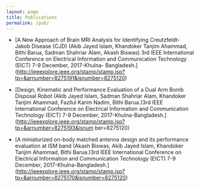 ```yaml
---
layout: page
title: Publications
permalink: /pub/
---
```




- [A New Approach of Brain MRI Analysis for Identifying Creutzfeldt-Jakob Disease (CJD)
  (Akib Jayed Islam, Khandoker Tanjim Ahammad, Bithi Barua, Sadman Shahriar Alam,
  Akash Biswas) 3rd
  IEEE International Conference on Electrical Information and
  Communication Technology (EICT) 7-9 December, 2017-Khulna- Bangladesh.]
  (http://ieeexplore.ieee.org/stamp/stamp.jsp?tp=&arnumber=8275191&isnumber=8275120)
  
- [Design, Kinematic and Performance Evaluation of a Dual Arm Bomb Disposal Robot
  (Akib Jayed Islam, Sadman Shahriar Alam, Khandoker Tanjim Ahammad, Fazllul Karim
  Nadim, Bithi Barua.)3rd IEEE International Conference on Electrical Information and
  Communication Technology (EICT) 7-9 December, 2017-Khulna-Bangladesh.]
  (http://ieeexplore.ieee.org/stamp/stamp.jsp?tp=&arnumber=8275193&isnum ber=8275120)
  
- [A miniaturized on-body matched antenna design and its performance evaluation at ISM band
  (Akash Biswas, Akib Jayed Islam, Khandoker Tanjim Ahammad, Bithi Barua.)3rd IEEE
  International Conference on Electrical Information and Communication Technology (EICT) 7-9
  December, 2017-Khulna-Bangladesh.]
  (http://ieeexplore.ieee.org/stamp/stamp.jsp?tp=&arnumber=8275170&isnumber=8275120)
